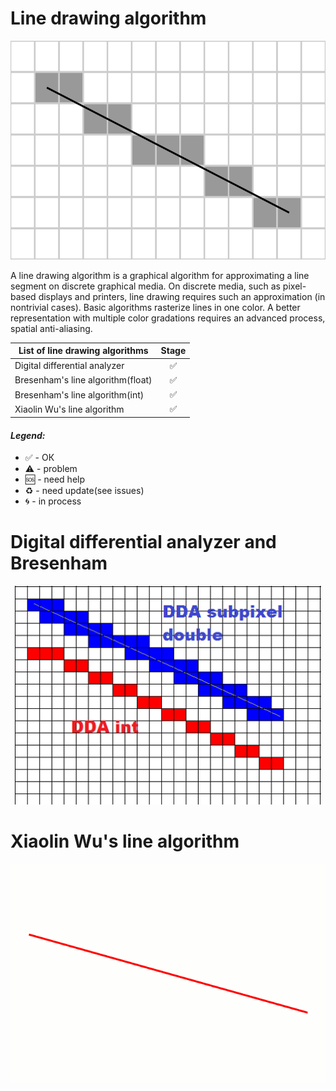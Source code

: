 # Line drawing algorithm

<p align="center">
  <img src="images/Line.svg" height="350">
</p>

A line drawing algorithm is a graphical algorithm for approximating a line segment on discrete graphical media. On discrete media, such as pixel-based displays and printers, line drawing requires such an approximation (in nontrivial cases). Basic algorithms rasterize lines in one color. A better representation with multiple color gradations requires an advanced process, spatial anti-aliasing.


| List of line drawing algorithms | Stage |
| ------------- |:-------------:|
|Digital differential analyzer|✅|
|Bresenham's line algorithm(float)|✅|
|Bresenham's line algorithm(int)|✅|
|Xiaolin Wu's line algorithm|✅|

#### <i>Legend:</i>
<ul>
<li>✅ - ОК
<li>⚠️ - problem
<li>🆘 - need help
<li>♻️ - need update(see issues)
<li>🌀 - in process
</ul>

# Digital differential analyzer and Bresenham 
<p align="center">
  <img src="images/BresenhamAndDDA.png" height="350">
</p>

# Xiaolin Wu's line algorithm
<p align="center">
  <img src="images/LineXiaolinWu.gif" height="350">
</p>

